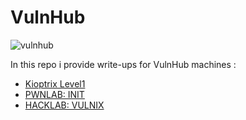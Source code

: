 # VulnHub
![vulnhub](https://github.com/Git-K3rnel/VulnHub/assets/127470407/a290a18e-609c-4211-9ad1-d9701c7e8591)

In this repo i provide write-ups for VulnHub machines : 

* [Kioptrix Level1](https://github.com/Git-K3rnel/VulnHub/tree/main/Kioptrix_Level1)
* [PWNLAB: INIT](https://github.com/Git-K3rnel/VulnHub/tree/main/PWNLAB-INIT)
* [HACKLAB: VULNIX](https://github.com/Git-K3rnel/VulnHub/tree/main/HACKLAB-VULNIX)

